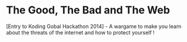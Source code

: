 The Good, The Bad and The Web
============================
 

[Entry to Koding Gobal Hackathon 2014] - A wargame to make you learn about the threats of the internet and how to protect yourself !
